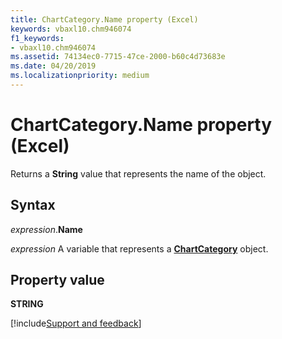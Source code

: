 ```yaml
---
title: ChartCategory.Name property (Excel)
keywords: vbaxl10.chm946074
f1_keywords:
- vbaxl10.chm946074
ms.assetid: 74134ec0-7715-47ce-2000-b60c4d73683e
ms.date: 04/20/2019
ms.localizationpriority: medium
---
```



# ChartCategory.Name property (Excel)

Returns a **String** value that represents the name of the object.


## Syntax

_expression_.**Name**

_expression_ A variable that represents a **[ChartCategory](Excel.chartcategory.md)** object.


## Property value

**STRING**




[!include[Support and feedback](~/includes/feedback-boilerplate.md)]